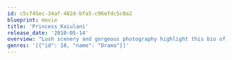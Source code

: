 ```yaml
---
id: c5cf45ec-34af-482d-bfa5-c96efdc5c0a2
blueprint: movie
title: 'Princess Kaiulani'
release_date: '2010-05-14'
overview: "Lush scenery and gorgeous photography highlight this bio of Princess Kaiulani (Q'Orianka Kilcher), a 19th-century Hawaiian princess raised in England but determined to maintain her people's independence from aggressive American businessmen. After being sent to England as a child by her Scottish father, Kaiulani returns to Hawaii and becomes a political activist who fights to retain her throne, even though she must leave her English paramour."
genres: '[{"id": 18, "name": "Drama"}]'
---
```

